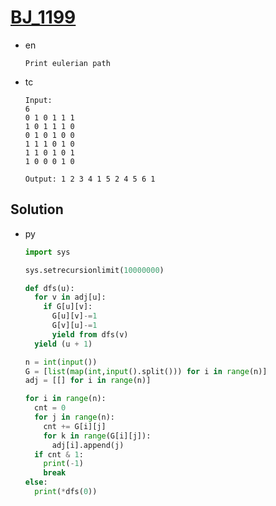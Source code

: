 # [BJ_1199](https://acmicpc.net/problem/1199)

* en

  ```en
  Print eulerian path
  ```

* tc

  ```tc
  Input:
  6
  0 1 0 1 1 1
  1 0 1 1 1 0
  0 1 0 1 0 0
  1 1 1 0 1 0
  1 1 0 1 0 1
  1 0 0 0 1 0

  Output: 1 2 3 4 1 5 2 4 5 6 1
  ```

## Solution

* py

  ```py
  import sys

  sys.setrecursionlimit(10000000)

  def dfs(u):
    for v in adj[u]:
      if G[u][v]:
        G[u][v]-=1
        G[v][u]-=1
        yield from dfs(v)
    yield (u + 1)

  n = int(input())
  G = [list(map(int,input().split())) for i in range(n)]
  adj = [[] for i in range(n)]

  for i in range(n):
    cnt = 0
    for j in range(n):
      cnt += G[i][j]
      for k in range(G[i][j]):
        adj[i].append(j)
    if cnt & 1:
      print(-1)
      break
  else:
    print(*dfs(0))
  ```

